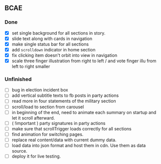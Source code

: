 ## BCAE

### Done

- [x] set single background for all sections in story.
- [x] slide text along with cards in navigation
- [x] make single status bar for all sections
- [x] add `scrolldown` indicator in home section
- [x] fix clicking item doesn't orbit into view in navigation
- [x] scale three finger illustration from right to left / and vote finger illu from left to right smaller

### Unfinished

- [ ] bug in election incident box
- [ ] add vertical subtitle texts to fb posts in party actions
- [ ] read more in four statements of the military section
- [ ] scroll/load to section from carousel
- [ ] in beginning of the end, need to animate each summary on startup and let it scroll afterward.
- [ ] ( !important ) party signatures in party actions
- [ ] make sure that scrollTrigger loads correctly for all sections
- [ ] find animation for switching pages.
- [ ] replace real content/data with current dummy data.
- [ ] load data into json format and host them in cdn. Use them as data source.
- [ ] deploy it for live testing.
